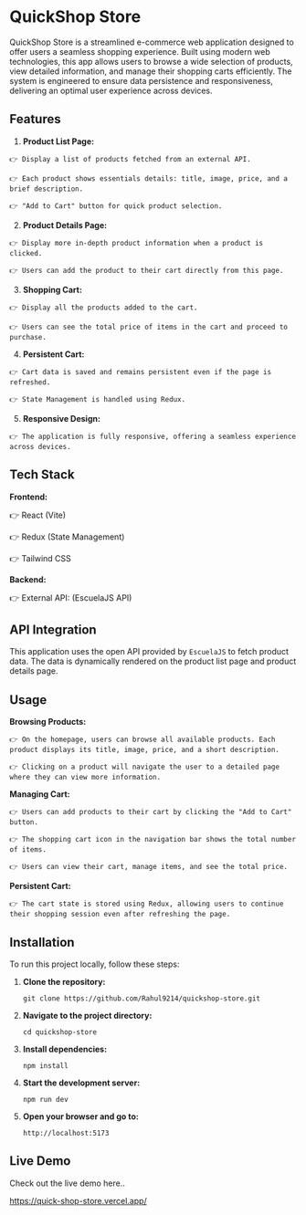 # QuickShop Store

QuickShop Store is a streamlined e-commerce web application designed to offer users a seamless shopping experience. Built using modern web technologies, this app allows users to browse a wide selection of products, view detailed information, and manage their shopping carts efficiently. The system is engineered to ensure data persistence and responsiveness, delivering an optimal user experience across devices.
## Features

  1. **Product List Page:**

    👉 Display a list of products fetched from an external API.

    👉 Each product shows essentials details: title, image, price, and a brief description.

    👉 "Add to Cart" button for quick product selection.

  2. **Product Details Page:**

    👉 Display more in-depth product information when a product is clicked.

    👉 Users can add the product to their cart directly from this page.

  3. **Shopping Cart:**

    👉 Display all the products added to the cart.

    👉 Users can see the total price of items in the cart and proceed to purchase.

  4. **Persistent Cart:**

    👉 Cart data is saved and remains persistent even if the page is refreshed.

    👉 State Management is handled using Redux.

   5. **Responsive Design:**
     
    👉 The application is fully responsive, offering a seamless experience across devices.
    


    
## Tech Stack

**Frontend:**
   
   👉 React (Vite)
   
   👉 Redux (State Management)

   👉 Tailwind CSS

**Backend:**

   👉 External API: (EscuelaJS API)
    
## API Integration

This application uses the open API provided by `EscuelaJS` to fetch product data. The data is dynamically rendered on the product list page and product details page.




## Usage

**Browsing Products:**

    👉 On the homepage, users can browse all available products. Each product displays its title, image, price, and a short description.

    👉 Clicking on a product will navigate the user to a detailed page where they can view more information.

**Managing Cart:**

    👉 Users can add products to their cart by clicking the "Add to Cart" button.

    👉 The shopping cart icon in the navigation bar shows the total number of items.

    👉 Users can view their cart, manage items, and see the total price.

**Persistent Cart:**

    👉 The cart state is stored using Redux, allowing users to continue their shopping session even after refreshing the page.




## Installation

To run this project locally, follow these steps:

1. **Clone the repository:** 
   
   `git clone https://github.com/Rahul9214/quickshop-store.git`

2. **Navigate to the project directory:**

   `cd quickshop-store`

3. **Install dependencies:**

   `npm install`

4. **Start the development server:**

   `npm run dev`

5. **Open your browser and go to:**

   `http://localhost:5173`
 
## Live Demo
Check out the live demo here..

https://quick-shop-store.vercel.app/
